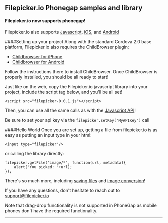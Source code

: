 ## Filepicker.io Phonegap samples and library

#### Filepicker.io now supports phonegap!
Filepicker.io also supports [Javascript](https://developers.filepicker.io/docs/web/), [iOS](https://developers.filepicker.io/docs/ios/), and [Android](https://developers.filepicker.io/docs/android/)

####Setting up your project
Along with the standard Cordova 2.0 base platform, Filepicker.io also requires the ChildBrowser plugin:

- [Childbrowser for iPhone](https://github.com/purplecabbage/phonegap-plugins/tree/master/iPhone/ChildBrowser)
- [Childbrowser for Android](https://github.com/purplecabbage/phonegap-plugins/tree/master/Android/ChildBrowser)

Follow the instructions there to install ChildBrowser. Once ChildBrowser is properly installed, you should be all ready to start!

Just like on the web, copy the Filepicker.io javascript library into your project, include the script tag below, and you'll be all set!

`<script src="filepicker-0.0.1.js"></script>`

Then, you can use all the same calls as with the [Javascript API](https://developers.filepicker.io/docs/web/)!

Be sure to set your api key via the
`filepicker.setKey("MyAPIKey")` call

####Hello World
Once you are set up, getting a file from filepicker.io is as easy as putting an input type in your html:

`<input type="filepicker"/>`

or calling the library directly:

    filepicker.getFile("image/*", function(url, metadata){
        alert("You picked: "+url);
    });

There's so much more, including [saving files](https://developers.filepicker.io/docs/web/#save) and [image conversion](https://developers.filepicker.io/docs/web/#fpurl-images)!

If you have any questions, don't hesitate to reach out to [support@filepicker.io](mailto:support@filepicker.io)

Note that drag-drop functionality is not supported in PhoneGap as mobile phones don't have the required functionality.
*****
